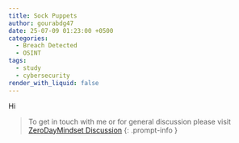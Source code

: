 ```yaml
---
title: Sock Puppets
author: gourabdg47
date: 25-07-09 01:23:00 +0500
categories:
  - Breach Detected
  - OSINT
tags:
  - study
  - cybersecurity
render_with_liquid: false
---
```

Hi






> To get in touch with me or for general discussion please visit [ZeroDayMindset Discussion](https://github.com/orgs/X3N0-G0D/discussions) 
{: .prompt-info }
